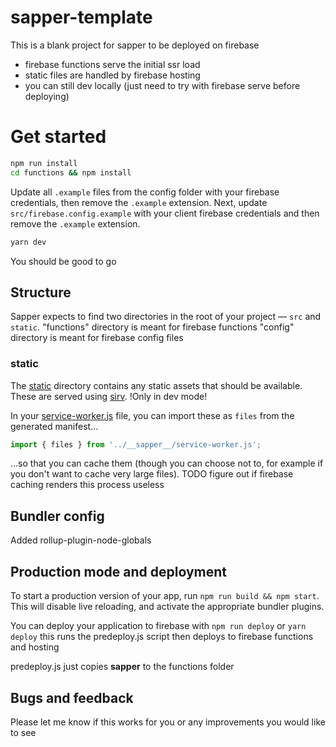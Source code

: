 # sapper-template

This is a blank project for sapper to be deployed on firebase
- firebase functions serve the initial ssr load
- static files are handled by firebase hosting
- you can still dev locally (just need to try with firebase serve before deploying)

# Get started

```bash
npm run install
cd functions && npm install
```

Update all `.example` files from the config folder with your firebase credentials, then remove the `.example` extension. Next, 
update `src/firebase.config.example` with your client firebase credentials and then remove the `.example` extension.

```bash
yarn dev
```

You should be good to go

## Structure

Sapper expects to find two directories in the root of your project —  `src` and `static`.
"functions" directory is meant for firebase functions
"config" directory is meant for firebase config files

### static

The [static](static) directory contains any static assets that should be available. These are served using [sirv](https://github.com/lukeed/sirv). !Only in dev mode!

In your [service-worker.js](app/service-worker.js) file, you can import these as `files` from the generated manifest...

```js
import { files } from '../__sapper__/service-worker.js';
```

...so that you can cache them (though you can choose not to, for example if you don't want to cache very large files).
TODO figure out if firebase caching renders this process useless

## Bundler config

Added rollup-plugin-node-globals


## Production mode and deployment

To start a production version of your app, run `npm run build && npm start`. This will disable live reloading, and activate the appropriate bundler plugins.

You can deploy your application to firebase with `npm run deploy` or `yarn deploy`
this runs the predeploy.js script then deploys to firebase functions and hosting

predeploy.js just copies __sapper__ to the functions folder

## Bugs and feedback

Please let me know if this works for you or any improvements you would like to see
